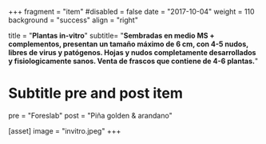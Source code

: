+++
fragment = "item"
#disabled = false
date = "2017-10-04"
weight = 110
background = "success"
align = "right"

title = "**Plantas in-vitro**"
subtitle= "**Sembradas en medio MS + complementos, presentan un tamaño máximo de 6 cm, con 4-5 nudos, libres de virus y patógenos. Hojas y nudos completamente desarrollados y fisiologicamente sanos. Venta de frascos que contiene de 4-6 plantas.**"

# Subtitle pre and post item
pre = "Foreslab"
post = "Piña golden & arandano"

[asset]
  image = "invitro.jpeg"
+++